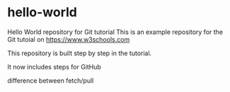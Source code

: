 # hello-world

Hello World repository for Git tutorial
This is an example repository for the Git tutoial on https://www.w3schools.com

This repository is built step by step in the tutorial.

It now includes steps for GitHub

difference between fetch/pull
